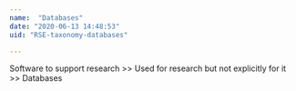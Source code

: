 ```yaml
---
name:  "Databases"
date: "2020-06-13 14:48:53"
uid: "RSE-taxonomy-databases"

---
```


Software to support research >> Used for research but not explicitly for it >> Databases